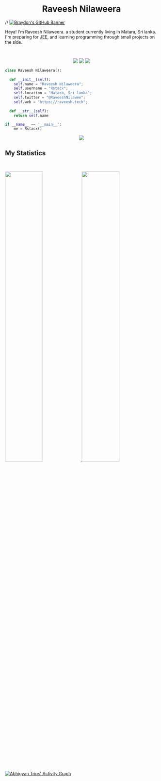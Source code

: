 <h1 align="center">
  <b>Raveesh Nilaweera</b>
</h1>

// [![Braydon's GitHub Banner](./GitHubHeader.png)]([https://rstacx.github.io/]())


Heya! I'm Raveesh Nilaweera. a student currently living in Matara, Sri lanka. I'm preparing for 
<a href="https://en.wikipedia.org/wiki/Joint_Entrance_Examination">JEE</a>, 
and learning programming through small projects  on the side.

<br>

<p>
<div align="center">
  <img src="https://img.shields.io/badge/-HTML-c58545?style=for-the-badge&logo=html5&logoColor=c58545&labelColor=282828">
  <img src="https://img.shields.io/badge/-CSS-d1a01f?style=for-the-badge&logo=css3&logoColor=d1a01f&labelColor=282828">
  <img src="https://img.shields.io/badge/-Python-98b982?style=for-the-badge&logo=python&logoColor=98b982&labelColor=282828">
</div>
</p>

```python
class Raveesh Nilaweera():
    
  def __init__(self):
    self.name = "Raveesh Nilaweera";
    self.username = "Rstacx";
    self.location = "Matara, Sri lanka";
    self.twitter = "@RaveeshNilawee";
    self.web = "https://raveesh.tech";
  
  def __str__(self):
    return self.name

if __name__ == '__main__':
    me = Rstacx()
```

<div align="center">
  <a href="https://open.spotify.com/user/6s6pbtefezpookh8gwnkko15v">
    <img src="https://readme-spotify-tingz.vercel.app/api/now-playing">
  </a>
</div>

<!--
<div align="center">
  <a href="https://open.spotify.com/user/6s6pbtefezpookh8gwnkko15v">
    <img src="https://spotify-readme-theta-virid.vercel.app/api?scan=true&theme=dark" width="240px">
  </a>
</div>
-->

## My Statistics

<br/>
<p align="left">
  <a href="https://raveesh.tech">
  <img width="49.5%" src="https://github-readme-stats.vercel.app/api?username=Rstacx&show_icons=true&theme=gruvbox&hide_border=true" />
    <img width="49.5%" src="https://github-readme-streak-stats.herokuapp.com/?user=Rstacx=gruvbox&hide_border=true" />
  </a>
</p>
<br>

[![Abhigyan Trips' Activity Graph](https://activity-graph.herokuapp.com/graph?username=Rstacx&custom_title=Raveesh%20Nilaweera's%20Contribution%20Graph&theme=gruvbox&bg_color=282828&hide_border=true&line=d1a01f&point=c58545)](https://raveesh.tech)

